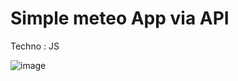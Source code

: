 <h1>Simple meteo App via API</h1>

Techno : JS

![image](https://user-images.githubusercontent.com/90828091/200196231-c3cacda7-44b5-4b8b-9729-e8a2f6bc7b26.png)
